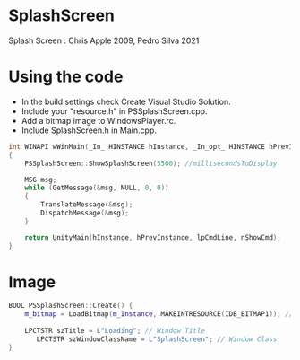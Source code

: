 # SplashScreen
 Splash Screen :  Chris Apple 2009, Pedro Silva 2021
 
 # Using the code
* In the build settings check Create Visual Studio Solution.
* Include your "resource.h" in PSSplashScreen.cpp.
* Add a bitmap image to WindowsPlayer.rc.
* Include SplashScreen.h in Main.cpp.

```cpp
int WINAPI wWinMain(_In_ HINSTANCE hInstance, _In_opt_ HINSTANCE hPrevInstance, _In_ LPWSTR lpCmdLine, _In_ int nShowCmd)
{
    PSSplashScreen::ShowSplashScreen(5500); //millisecondsToDisplay

    MSG msg;
    while (GetMessage(&msg, NULL, 0, 0))
    {
        TranslateMessage(&msg);
        DispatchMessage(&msg);
    }

    return UnityMain(hInstance, hPrevInstance, lpCmdLine, nShowCmd);
}
```

# Image
```cpp
BOOL PSSplashScreen::Create() {
    m_bitmap = LoadBitmap(m_Instance, MAKEINTRESOURCE(IDB_BITMAP1)); // IDB_BITMAP1 image.bmp in WindowsPlayer.rc
    
    LPCTSTR szTitle = L"Loading"; // Window Title
	   LPCTSTR szWindowClassName = L"SplashScreen"; // Window Class
}
```
